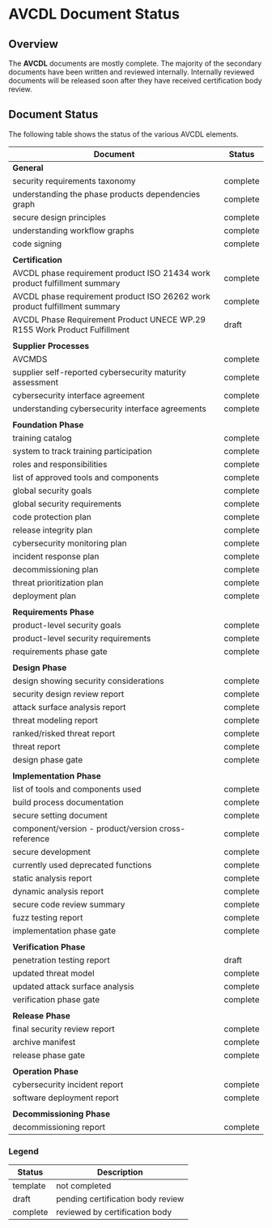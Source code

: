 # AVCDL Document Status

## Overview

The **AVCDL** documents are mostly complete. The majority of the secondary documents have been written and reviewed internally. Internally reviewed documents will be released soon after they have received certification body review.

## Document Status

The following table shows the status of the various AVCDL elements.

| Document                                            | Status   |
|-----------------------------------------------------|----------|
| **General**                                         |          |
| security requirements taxonomy                      | complete |
| understanding the phase products dependencies graph | complete |
| secure design principles                            | complete |
| understanding workflow graphs                       | complete |
| code signing                                        | complete |
|                                                     |          |
| **Certification**                                   |          |
| AVCDL phase requirement product ISO 21434 work product fulfillment summary | complete |
| AVCDL phase requirement product ISO 26262 work product fulfillment summary | complete |
| AVCDL Phase Requirement Product UNECE WP.29 R155 Work Product Fulfillment | draft |
|                                                     |          |
| **Supplier Processes**                                         |          |
| AVCMDS                                              | complete |
| supplier self-reported cybersecurity maturity assessment | complete |
| cybersecurity interface agreement                   | complete |
| understanding cybersecurity interface agreements    | complete |
|                                                     |          |
| **Foundation Phase**                                |          |
| training catalog                                    | complete |
| system to track training participation              | complete |
| roles and responsibilities                          | complete |
| list of approved tools and components               | complete |
| global security goals                               | complete |
| global security requirements                        | complete |
| code protection plan                                | complete |
| release integrity plan                              | complete |
| cybersecurity monitoring plan                       | complete |
| incident response plan                              | complete |
| decommissioning plan                                | complete |
| threat prioritization plan                          | complete |
| deployment plan                                     | complete |
|                                                     |          |
| **Requirements Phase**                              |          |
| product-level security goals                        | complete |
| product-level security requirements                 | complete |
| requirements phase gate                             | complete |
|                                                     |          |
| **Design Phase**                                    |          |
| design showing security considerations              | complete |
| security design review report                       | complete |
| attack surface analysis report                      | complete |
| threat modeling report                              | complete |
| ranked/risked threat report                         | complete |
| threat report                                       | complete |
| design phase gate                                   | complete |
|                                                     |          |
| **Implementation Phase**                            |          |
| list of tools and components used                   | complete |
| build process documentation                         | complete |
| secure setting document                             | complete |
| component/version - product/version cross-reference | complete |
| secure development                                  | complete |
| currently used deprecated functions                 | complete |
| static analysis report                              | complete |
| dynamic analysis report                             | complete |
| secure code review summary                          | complete |
| fuzz testing report                                 | complete |
| implementation phase gate                           | complete |
|                                                     |          |
| **Verification Phase**                              |          |
| penetration testing report                          |  draft   |
| updated threat model                                | complete |
| updated attack surface analysis                     | complete |
| verification phase gate                             | complete |
|                                                     |          |
| **Release Phase**                                   |          |
| final security review report                        | complete |
| archive manifest                                    | complete |
| release phase gate                                  | complete |
|                                                     |          |
| **Operation Phase**                                 |          |
| cybersecurity incident report                       | complete |
| software deployment report                          | complete |
|                                                     |          |
| **Decommissioning Phase**                           |          |
| decommissioning report                              | complete |

### Legend

| Status   | Description                       |
|----------|-----------------------------------|
| template | not completed                     |
| draft    | pending certification body review |
| complete | reviewed by certification body    |
